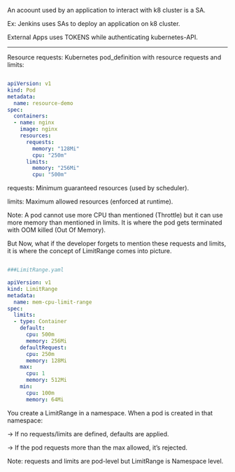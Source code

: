 An acoount used by an application to interact with k8 cluster is a SA.

Ex: Jenkins uses SAs to deploy an application on k8 cluster. 

External Apps uses TOKENS while authenticating kubernetes-API.
**************************************************************************************
Resource requests:
Kubernetes pod_definition with resource requests and limits:

```YAML

apiVersion: v1
kind: Pod
metadata:
  name: resource-demo
spec:
  containers:
  - name: nginx
    image: nginx
    resources:
      requests:
        memory: "128Mi"
        cpu: "250m"
      limits:
        memory: "256Mi"
        cpu: "500m"
```

requests: Minimum guaranteed resources (used by scheduler).

limits: Maximum allowed resources (enforced at runtime).

Note: A pod cannot use more CPU than mentioned (Throttle) but it can use more memory than mentioned in limits. It is where the pod gets terminated with OOM killed (Out Of Memory).

But Now, what if the developer forgets to mention these requests and limits, it is where the concept of LimitRange comes into picture.

 
```YAML

###LimitRange.yaml

apiVersion: v1
kind: LimitRange
metadata:
  name: mem-cpu-limit-range
spec:
  limits:
  - type: Container
    default:
      cpu: 500m
      memory: 256Mi
    defaultRequest:
      cpu: 250m
      memory: 128Mi
    max:
      cpu: 1
      memory: 512Mi
    min:
      cpu: 100m
      memory: 64Mi
```


You create a LimitRange in a namespace.
When a pod is created in that namespace:

-> If no requests/limits are defined, defaults are applied.

-> If the pod requests more than the max allowed, it’s rejected.


Note: requests and limits are pod-level but LimitRange is Namespace level.


